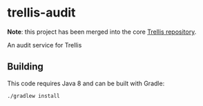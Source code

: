 # trellis-audit

**Note**: this project has been merged into the core [Trellis repository](https://github.com/trellis-ldp/trellis).

An audit service for Trellis

## Building

This code requires Java 8 and can be built with Gradle:

    ./gradlew install
